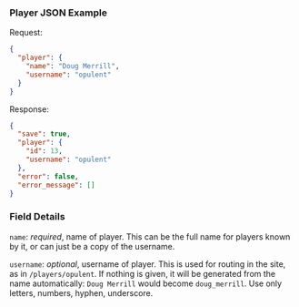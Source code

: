 ### Player JSON Example
Request:
```json
{
  "player": {
    "name": "Doug Merrill",
    "username": "opulent"
  }
}
```

Response:
```json
{
  "save": true,
  "player": {
    "id": 13,
    "username": "opulent"
  },
  "error": false,
  "error_message": []
}
```

### Field Details
`name`: *required*, name of player. This can be the full name for players known by it, or can just be a copy of the username.

`username`: *optional*, username of player. This is used for routing in the site, as in `/players/opulent`. If nothing is given, it will be generated from the name automatically: `Doug Merrill` would become `doug_merrill`. Use only letters, numbers, hyphen, underscore.
